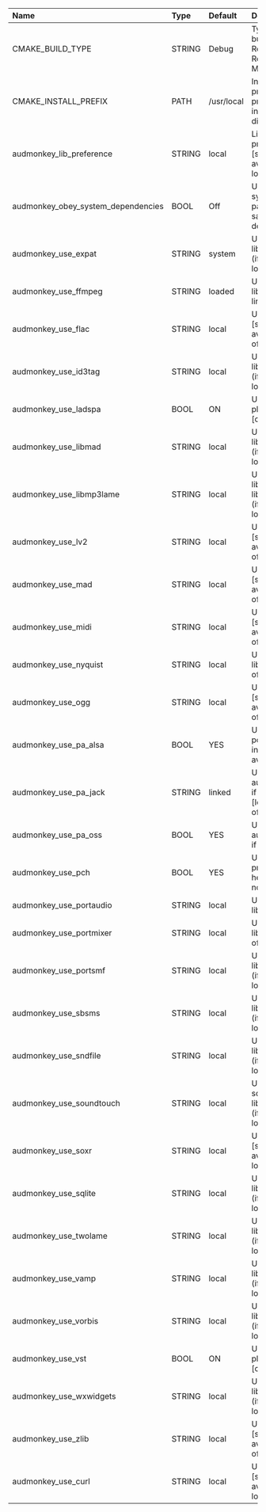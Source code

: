 | Name                              | Type   | Default    | Description                                                     |
| :-------------------------------- | :----- | :--------- | :-------------------------------------------------------------- |
| CMAKE_BUILD_TYPE                  | STRING | Debug      | Type of the build: Debug, Release, RelWithDebInfo, MinSizeRel   |
| CMAKE_INSTALL_PREFIX              | PATH   | /usr/local | Install path prefix, prepended onto install directories.        |
| audmonkey_lib_preference           | STRING | local      | Library preference [system (if available), local]               |
| audmonkey_obey_system_dependencies | BOOL   | Off        | Use only system packages to satisfy dependencies                |
| audmonkey_use_expat                | STRING | system     | Use expat library [system (if available), local, off]           |
| audmonkey_use_ffmpeg               | STRING | loaded     | Use ffmpeg library [loaded, linked, off]                        |
| audmonkey_use_flac                 | STRING | local      | Use flac library [system (if available), local, off]            |
| audmonkey_use_id3tag               | STRING | local      | Use id3tag library [system (if available), local, off]          |
| audmonkey_use_ladspa               | BOOL   | ON         | Use LADSPA plug-in support [on, off]                            |
| audmonkey_use_libmad               | STRING | local      | Use libmad library [system (if available), local, off]          |
| audmonkey_use_libmp3lame           | STRING | local      | Use libmp3lame library [system (if available), local, off]      |
| audmonkey_use_lv2                  | STRING | local      | Use lv2 library [system (if available), local, off]             |
| audmonkey_use_mad                  | STRING | local      | Use mad library [system (if available), local, off]             |
| audmonkey_use_midi                 | STRING | local      | Use midi library [system (if available), local, off]            |
| audmonkey_use_nyquist              | STRING | local      | Use nyquist library [local, off]                                |
| audmonkey_use_ogg                  | STRING | local      | Use ogg library [system (if available), local, off]             |
| audmonkey_use_pa_alsa              | BOOL   | YES        | Use the portaudio ALSA interface if available                   |
| audmonkey_use_pa_jack              | STRING | linked     | Use the JACK audio interface if available [loaded, linked, off] |
| audmonkey_use_pa_oss               | BOOL   | YES        | Use the OSS audio interface if available                        |
| audmonkey_use_pch                  | BOOL   | YES        | Use precompiled headers [yes, no]                               |
| audmonkey_use_portaudio            | STRING | local      | Use portaudio library [local]                                   |
| audmonkey_use_portmixer            | STRING | local      | Use portmixer library [local, off]                              |
| audmonkey_use_portsmf              | STRING | local      | Use portsmf library [system (if available), local, off]         |
| audmonkey_use_sbsms                | STRING | local      | Use sbsms library [system (if available), local, off]           |
| audmonkey_use_sndfile              | STRING | local      | Use sndfile library [system (if available), local]              |
| audmonkey_use_soundtouch           | STRING | local      | Use soundtouch library [system (if available), local, off]      |
| audmonkey_use_soxr                 | STRING | local      | Use soxr library [system (if available), local]                 |
| audmonkey_use_sqlite               | STRING | local      | Use sqlite library [system (if available), local]               |
| audmonkey_use_twolame              | STRING | local      | Use twolame library [system (if available), local, off]         |
| audmonkey_use_vamp                 | STRING | local      | Use vamp library [system (if available), local, off]            |
| audmonkey_use_vorbis               | STRING | local      | Use vorbis library [system (if available), local, off]          |
| audmonkey_use_vst                  | BOOL   | ON         | Use VST2 plug-in support [on, off]                              |
| audmonkey_use_wxwidgets            | STRING | local      | Use wxwidgets library [system (if available), local, off]       |
| audmonkey_use_zlib                 | STRING | local      | Use zlib library [system (if available), local, off]            |
| audmonkey_use_curl                 | STRING | local      | Use curl library [system (if available), local]                 |